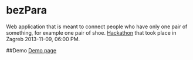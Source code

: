 bezPara
=======

Web application that is meant to connect people who have only one pair of something, for example one pair of shoe.
[Hackathon](http://fi.co/e/4511) that took place in Zagreb 2013-11-09, 06:00 PM.

##Demo
[Demo page](http://bezpara.listup.co/)
